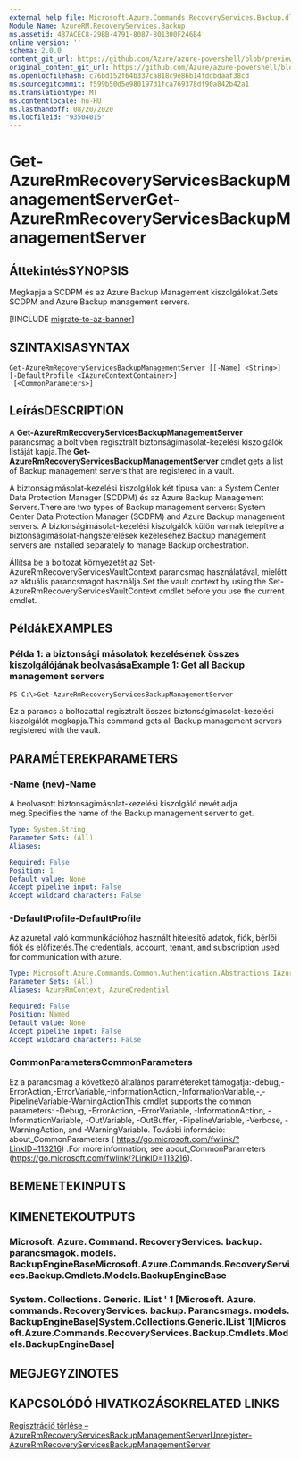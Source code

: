 ```yaml
---
external help file: Microsoft.Azure.Commands.RecoveryServices.Backup.dll-Help.xml
Module Name: AzureRM.RecoveryServices.Backup
ms.assetid: 4B7ACEC8-29BB-4791-8087-801300F246B4
online version: ''
schema: 2.0.0
content_git_url: https://github.com/Azure/azure-powershell/blob/preview/src/ResourceManager/RecoveryServices.Backup/Commands.RecoveryServices.Backup/help/Get-AzureRmRecoveryServicesBackupManagementServer.md
original_content_git_url: https://github.com/Azure/azure-powershell/blob/preview/src/ResourceManager/RecoveryServices.Backup/Commands.RecoveryServices.Backup/help/Get-AzureRmRecoveryServicesBackupManagementServer.md
ms.openlocfilehash: c76bd152f64b337ca818c9e86b14fddbdaaf38cd
ms.sourcegitcommit: f599b50d5e980197d1fca769378df90a842b42a1
ms.translationtype: MT
ms.contentlocale: hu-HU
ms.lasthandoff: 08/20/2020
ms.locfileid: "93504015"
---
```

# <span data-ttu-id="9dfbc-101">Get-AzureRmRecoveryServicesBackupManagementServer</span><span class="sxs-lookup"><span data-stu-id="9dfbc-101">Get-AzureRmRecoveryServicesBackupManagementServer</span></span>

## <span data-ttu-id="9dfbc-102">Áttekintés</span><span class="sxs-lookup"><span data-stu-id="9dfbc-102">SYNOPSIS</span></span>
<span data-ttu-id="9dfbc-103">Megkapja a SCDPM és az Azure Backup Management kiszolgálókat.</span><span class="sxs-lookup"><span data-stu-id="9dfbc-103">Gets SCDPM and Azure Backup management servers.</span></span>

[!INCLUDE [migrate-to-az-banner](../../includes/migrate-to-az-banner.md)]

## <span data-ttu-id="9dfbc-104">SZINTAXISA</span><span class="sxs-lookup"><span data-stu-id="9dfbc-104">SYNTAX</span></span>

```
Get-AzureRmRecoveryServicesBackupManagementServer [[-Name] <String>] [-DefaultProfile <IAzureContextContainer>]
 [<CommonParameters>]
```

## <span data-ttu-id="9dfbc-105">Leírás</span><span class="sxs-lookup"><span data-stu-id="9dfbc-105">DESCRIPTION</span></span>
<span data-ttu-id="9dfbc-106">A **Get-AzureRmRecoveryServicesBackupManagementServer** parancsmag a boltívben regisztrált biztonságimásolat-kezelési kiszolgálók listáját kapja.</span><span class="sxs-lookup"><span data-stu-id="9dfbc-106">The **Get-AzureRmRecoveryServicesBackupManagementServer** cmdlet gets a list of Backup management servers that are registered in a vault.</span></span>

<span data-ttu-id="9dfbc-107">A biztonságimásolat-kezelési kiszolgálók két típusa van: a System Center Data Protection Manager (SCDPM) és az Azure Backup Management Servers.</span><span class="sxs-lookup"><span data-stu-id="9dfbc-107">There are two types of Backup management servers: System Center Data Protection Manager (SCDPM) and Azure Backup management servers.</span></span>
<span data-ttu-id="9dfbc-108">A biztonságimásolat-kezelési kiszolgálók külön vannak telepítve a biztonságimásolat-hangszerelések kezeléséhez.</span><span class="sxs-lookup"><span data-stu-id="9dfbc-108">Backup management servers are installed separately to manage Backup orchestration.</span></span>

<span data-ttu-id="9dfbc-109">Állítsa be a boltozat környezetét az Set-AzureRmRecoveryServicesVaultContext parancsmag használatával, mielőtt az aktuális parancsmagot használja.</span><span class="sxs-lookup"><span data-stu-id="9dfbc-109">Set the vault context by using the Set-AzureRmRecoveryServicesVaultContext cmdlet before you use the current cmdlet.</span></span>

## <span data-ttu-id="9dfbc-110">Példák</span><span class="sxs-lookup"><span data-stu-id="9dfbc-110">EXAMPLES</span></span>

### <span data-ttu-id="9dfbc-111">Példa 1: a biztonsági másolatok kezelésének összes kiszolgálójának beolvasása</span><span class="sxs-lookup"><span data-stu-id="9dfbc-111">Example 1: Get all Backup management servers</span></span>
```
PS C:\>Get-AzureRmRecoveryServicesBackupManagementServer
```

<span data-ttu-id="9dfbc-112">Ez a parancs a boltozattal regisztrált összes biztonságimásolat-kezelési kiszolgálót megkapja.</span><span class="sxs-lookup"><span data-stu-id="9dfbc-112">This command gets all Backup management servers registered with the vault.</span></span>

## <span data-ttu-id="9dfbc-113">PARAMÉTEREK</span><span class="sxs-lookup"><span data-stu-id="9dfbc-113">PARAMETERS</span></span>

### <span data-ttu-id="9dfbc-114">-Name (név)</span><span class="sxs-lookup"><span data-stu-id="9dfbc-114">-Name</span></span>
<span data-ttu-id="9dfbc-115">A beolvasott biztonságimásolat-kezelési kiszolgáló nevét adja meg.</span><span class="sxs-lookup"><span data-stu-id="9dfbc-115">Specifies the name of the Backup management server to get.</span></span>

```yaml
Type: System.String
Parameter Sets: (All)
Aliases: 

Required: False
Position: 1
Default value: None
Accept pipeline input: False
Accept wildcard characters: False
```

### <span data-ttu-id="9dfbc-116">-DefaultProfile</span><span class="sxs-lookup"><span data-stu-id="9dfbc-116">-DefaultProfile</span></span>
<span data-ttu-id="9dfbc-117">Az azuretal való kommunikációhoz használt hitelesítő adatok, fiók, bérlői fiók és előfizetés.</span><span class="sxs-lookup"><span data-stu-id="9dfbc-117">The credentials, account, tenant, and subscription used for communication with azure.</span></span>

```yaml
Type: Microsoft.Azure.Commands.Common.Authentication.Abstractions.IAzureContextContainer
Parameter Sets: (All)
Aliases: AzureRmContext, AzureCredential

Required: False
Position: Named
Default value: None
Accept pipeline input: False
Accept wildcard characters: False
```

### <span data-ttu-id="9dfbc-118">CommonParameters</span><span class="sxs-lookup"><span data-stu-id="9dfbc-118">CommonParameters</span></span>
<span data-ttu-id="9dfbc-119">Ez a parancsmag a következő általános paramétereket támogatja:-debug,-ErrorAction,-ErrorVariable,-InformationAction,-InformationVariable,-,-PipelineVariable-WarningAction</span><span class="sxs-lookup"><span data-stu-id="9dfbc-119">This cmdlet supports the common parameters: -Debug, -ErrorAction, -ErrorVariable, -InformationAction, -InformationVariable, -OutVariable, -OutBuffer, -PipelineVariable, -Verbose, -WarningAction, and -WarningVariable.</span></span> <span data-ttu-id="9dfbc-120">További információ: about_CommonParameters ( https://go.microsoft.com/fwlink/?LinkID=113216) .</span><span class="sxs-lookup"><span data-stu-id="9dfbc-120">For more information, see about_CommonParameters (https://go.microsoft.com/fwlink/?LinkID=113216).</span></span>

## <span data-ttu-id="9dfbc-121">BEMENETEK</span><span class="sxs-lookup"><span data-stu-id="9dfbc-121">INPUTS</span></span>

## <span data-ttu-id="9dfbc-122">KIMENETEK</span><span class="sxs-lookup"><span data-stu-id="9dfbc-122">OUTPUTS</span></span>

### <span data-ttu-id="9dfbc-123">Microsoft. Azure. Command. RecoveryServices. backup. parancsmagok. models. BackupEngineBase</span><span class="sxs-lookup"><span data-stu-id="9dfbc-123">Microsoft.Azure.Commands.RecoveryServices.Backup.Cmdlets.Models.BackupEngineBase</span></span>

### <span data-ttu-id="9dfbc-124">System. Collections. Generic. IList ' 1 [Microsoft. Azure. commands. RecoveryServices. backup. Parancsmags. models. BackupEngineBase]</span><span class="sxs-lookup"><span data-stu-id="9dfbc-124">System.Collections.Generic.IList\`1[Microsoft.Azure.Commands.RecoveryServices.Backup.Cmdlets.Models.BackupEngineBase]</span></span>

## <span data-ttu-id="9dfbc-125">MEGJEGYZI</span><span class="sxs-lookup"><span data-stu-id="9dfbc-125">NOTES</span></span>

## <span data-ttu-id="9dfbc-126">KAPCSOLÓDÓ HIVATKOZÁSOK</span><span class="sxs-lookup"><span data-stu-id="9dfbc-126">RELATED LINKS</span></span>

[<span data-ttu-id="9dfbc-127">Regisztráció törlése – AzureRmRecoveryServicesBackupManagementServer</span><span class="sxs-lookup"><span data-stu-id="9dfbc-127">Unregister-AzureRmRecoveryServicesBackupManagementServer</span></span>](./Unregister-AzureRmRecoveryServicesBackupManagementServer.md)


